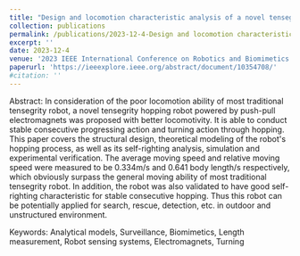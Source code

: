 ```yaml
---
title: "Design and locomotion characteristic analysis of a novel tensegrity hopping robot"
collection: publications
permalink: /publications/2023-12-4-Design and locomotion characteristic analysis of a novel tensegrity hopping robot
excerpt: ''
date: 2023-12-4
venue: '2023 IEEE International Conference on Robotics and Biomimetics (ROBIO)'
paperurl: 'https://ieeexplore.ieee.org/abstract/document/10354708/'
#citation: ''
---
```


Abstract:
In consideration of the poor locomotion ability of most traditional tensegrity robot, a novel tensegrity hopping robot powered by push-pull electromagnets was proposed with better locomotivity. It is able to conduct stable consecutive progressing action and turning action through hopping. This paper covers the structural design, theoretical modeling of the robot's hopping process, as well as its self-righting analysis, simulation and experimental verification. The average moving speed and relative moving speed were measured to be 0.334m/s and 0.641 body length/s respectively, which obviously surpass the general moving ability of most traditional tensegrity robot. In addition, the robot was also validated to have good self-righting characteristic for stable consecutive hopping. Thus this robot can be potentially applied for search, rescue, detection, etc. in outdoor and unstructured environment.

Keywords:
Analytical models, Surveillance, Biomimetics, Length measurement, Robot sensing systems, Electromagnets, Turning

